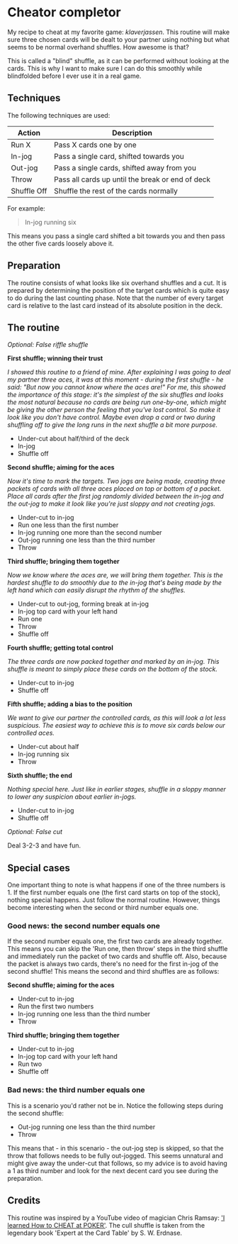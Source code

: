 # Cheator completor

My recipe to cheat at my favorite game: *klaverjassen*. This routine will make
sure three chosen cards will be dealt to your partner using nothing but what
seems to be normal overhand shuffles. How awesome is that?

This is called a "blind" shuffle, as it can be performed without looking at the
cards. This is why I want to make sure I can do this smoothly while blindfolded
before I ever use it in a real game.

## Techniques

The following techniques are used:

| Action      | Description                                      |
| ---------   | ------------------------------------------------ |
| Run X       | Pass X cards one by one                          |
| In-jog      | Pass a single card, shifted towards you          |
| Out-jog     | Pass a single cards, shifted away from you       |
| Throw       | Pass all cards up until the break or end of deck |
| Shuffle Off | Shuffle the rest of the cards normally           |

For example:

> In-jog running six

This means you pass a single card shifted a bit towards you and then pass the
other five cards loosely above it.

## Preparation

The routine consists of what looks like six overhand shuffles and a cut. It is
prepared by determining the position of the target cards which is quite easy to
do during the last counting phase. Note that the number of every target card is
relative to the last card instead of its absolute position in the deck.

## The routine

*Optional: False riffle shuffle*

**First shuffle; winning their trust**

*I showed this routine to a friend of mine. After explaining I was going to deal
my partner three aces, it was at this moment - during the first shuffle - he
said: "But now you cannot know where the aces are!" For me, this showed the
importance of this stage: it's the simplest of the six shuffles and looks the
most natural because no cards are being run one-by-one, which might be giving
the other person the feeling that you've lost control. So make it look like you
don't have control. Maybe even drop a card or two during shuffling off to give
the long runs in the next shuffle a bit more purpose.*
* Under-cut about half/third of the deck
* In-jog
* Shuffle off

**Second shuffle; aiming for the aces**

*Now it's time to mark the targets. Two jogs are being made, creating three
packets of cards with all three aces placed on top or bottom of a packet. Place
all cards after the first jog randomly divided between the in-jog and the
out-jog to make it look like you're just sloppy and not creating jogs.*
* Under-cut to in-jog
* Run one less than the first number
* In-jog running one more than the second number
* Out-jog running one less than the third number
* Throw

**Third shuffle; bringing them together**

*Now we know where the aces are, we will bring them together. This is the
hardest shuffle to do smoothly due to the in-jog that's being made by the left
hand which can easily disrupt the rhythm of the shuffles.*
* Under-cut to out-jog, forming break at in-jog
* In-jog top card with your left hand
* Run one
* Throw
* Shuffle off

**Fourth shuffle; getting total control**

*The three cards are now packed together and marked by an in-jog. This shuffle
is meant to simply place these cards on the bottom of the stock.*
* Under-cut to in-jog
* Shuffle off

**Fifth shuffle; adding a bias to the position**

*We want to give our partner the controlled cards, as this will look a lot less
suspicious. The easiest way to achieve this is to move six cards below our
controlled aces.*
* Under-cut about half
* In-jog running six
* Throw

**Sixth shuffle; the end**

*Nothing special here. Just like in earlier stages, shuffle in a sloppy manner
to lower any suspicion about earlier in-jogs.*
* Under-cut to in-jog
* Shuffle off

*Optional: False cut*

Deal 3-2-3 and have fun.

## Special cases

One important thing to note is what happens if one of the three numbers is 1. If
the first number equals one (the first card starts on top of the stock), nothing
special happens. Just follow the normal routine. However, things become
interesting when the second or third number equals one.

### Good news: the second number equals one

If the second number equals one, the first two cards are already together. This
means you can skip the 'Run one, then throw' steps in the third shuffle and
immediately run the packet of two cards and shuffle off. Also, because the
packet is always two cards, there's no need for the first in-jog of the second
shuffle! This means the second and third shuffles are as follows:

**Second shuffle; aiming for the aces**
* Under-cut to in-jog
* Run the first two numbers
* In-jog running one less than the third number
* Throw

**Third shuffle; bringing them together**
* Under-cut to in-jog
* In-jog top card with your left hand
* Run two
* Shuffle off

### Bad news: the third number equals one

This is a scenario you'd rather not be in. Notice the following steps during
the second shuffle:

* Out-jog running one less than the third number
* Throw

This means that - in this scenario - the out-jog step is skipped, so that the
throw that follows needs to be fully out-jogged. This seems unnatural and might
give away the under-cut that follows, so my advice is to avoid having a 1 as
third number and look for the next decent card you see during the preparation.

## Credits

This routine was inspired by a YouTube video of magician Chris Ramsay: ['I
learned How to CHEAT at POKER'](https://www.youtube.com/watch?v=4PSbUntHQgo).
The cull shuffle is taken from the legendary book 'Expert at the Card Table' by
S. W. Erdnase.

